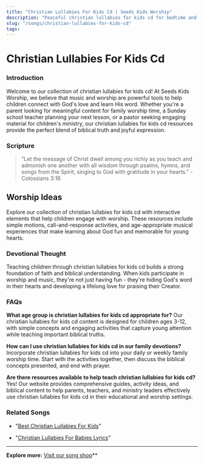 ```yaml
---
title: "Christian Lullabies For Kids Cd | Seeds Kids Worship"
description: "Peaceful christian lullabies for kids cd for bedtime and quiet moments. Christian music to comfort and nurture young children's faith."
slug: "/songs/christian-lullabies-for-kids-cd"
tags:
---
```


# Christian Lullabies For Kids Cd

### Introduction

Welcome to our collection of christian lullabies for kids cd! At Seeds Kids Worship, we believe that music and worship are powerful tools to help children connect with God's love and learn His word. Whether you're a parent looking for meaningful content for family worship time, a Sunday school teacher planning your next lesson, or a pastor seeking engaging material for children's ministry, our christian lullabies for kids cd resources provide the perfect blend of biblical truth and joyful expression.

### Scripture

> "Let the message of Christ dwell among you richly as you teach and admonish one another with all wisdom through psalms, hymns, and songs from the Spirit, singing to God with gratitude in your hearts." - Colossians 3:16

## Worship Ideas

Explore our collection of christian lullabies for kids cd with interactive elements that help children engage with worship. These resources include simple motions, call-and-response activities, and age-appropriate musical experiences that make learning about God fun and memorable for young hearts.

### Devotional Thought

Teaching children through christian lullabies for kids cd builds a strong foundation of faith and biblical understanding. When kids participate in worship and music, they're not just having fun - they're hiding God's word in their hearts and developing a lifelong love for praising their Creator.

### FAQs

**What age group is christian lullabies for kids cd appropriate for?**
Our christian lullabies for kids cd content is designed for children ages 3-12, with simple concepts and engaging activities that capture young attention while teaching important biblical truths.

**How can I use christian lullabies for kids cd in our family devotions?**
Incorporate christian lullabies for kids cd into your daily or weekly family worship time. Start with the activities together, then discuss the biblical concepts presented, and end with prayer.

**Are there resources available to help teach christian lullabies for kids cd?**
Yes! Our website provides comprehensive guides, activity ideas, and biblical content to help parents, teachers, and ministry leaders effectively use christian lullabies for kids cd in their educational and worship settings.

### Related Songs

- "[Best Christian Lullabies For Kids](/songs/best-christian-lullabies-for-kids/)"

- "[Christian Lullabies For Babies Lyrics](/songs/christian-lullabies-for-babies-lyrics/)"

---

**Explore more:** [Visit our song shop](https://seedskidsworship.com/shop)**

<!-- Schema Markup -->
<script type="application/ld+json">
{
  "@context": "https://schema.org",
  "@type": "MusicRecording",
  "name": "Christian Lullabies For Kids Cd",
  "byArtist": {
    "@type": "MusicGroup",
    "name": "Seeds Kids Worship"
  },
  "isFamilyFriendly": true,
  "url": "https://seedskidsworship.com/songs/christian-lullabies-for-kids-cd/"
}
</script>